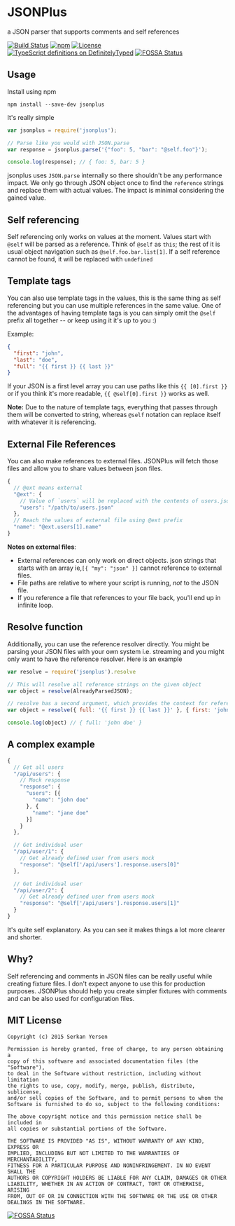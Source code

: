 # JSONPlus
a JSON parser that supports comments and self references

[![Build Status](https://travis-ci.org/serkanyersen/jsonplus.svg?branch=master)](https://travis-ci.org/serkanyersen/jsonplus) [![npm](https://img.shields.io/npm/v/jsonplus.svg)](https://www.npmjs.com/package/jsonplus) [![License](https://img.shields.io/npm/l/jsonplus.svg)](https://github.com/serkanyersen/jsonplus#mit-license)
[![TypeScript definitions on DefinitelyTyped](http://definitelytyped.org/badges/standard-flat.svg)](https://github.com/serkanyersen/jsonplus/blob/master/jsonplus.d.ts)
[![FOSSA Status](https://app.fossa.io/api/projects/git%2Bgithub.com%2Fserkanyersen%2Fjsonplus.svg?type=shield)](https://app.fossa.io/projects/git%2Bgithub.com%2Fserkanyersen%2Fjsonplus?ref=badge_shield)

## Usage
Install using npm
```
npm install --save-dev jsonplus
```

It's really simple
```javascript
var jsonplus = require('jsonplus');

// Parse like you would with JSON.parse
var response = jsonplus.parse('{"foo": 5, "bar": "@self.foo"}');

console.log(response); // { foo: 5, bar: 5 }
```

jsonplus uses `JSON.parse` internally so there shouldn't be any performance impact. We only go through JSON object once to find the `reference` strings and replace them with actual values. The impact is minimal considering the gained value.

## Self referencing
Self referencing only works on values at the moment. Values start with `@self` will be parsed as a reference. Think of `@self` as `this`; the rest of it is usual object navigation such as `@self.foo.bar.list[1]`. If a self reference cannot be found, it will be replaced with `undefined`

## Template tags
You can also use template tags in the values, this is the same thing as self referencing but you can use multiple references in the same value. One of the advantages of having template tags is you can simply omit the `@self` prefix all together -- or keep using it it's up to you :)

Example:
```JSON
{
  "first": "john",
  "last": "doe",
  "full": "{{ first }} {{ last }}"
}
```
If your JSON is a first level array you can use paths like this `{{ [0].first }}` or if you think it's more readable, `{{ @self[0].first }}` works as well.

**Note:** Due to the nature of template tags, everything that passes through them will be converted to string, whereas `@self` notation can replace itself with whatever it is referencing.

## External File References
You can also make references to external files. JSONPlus will fetch those files and allow you to share values between json files.

```javascript
{
  // @ext means external
  "@ext": {
    // Value of `users` will be replaced with the contents of users.json
    "users": "/path/to/users.json"
  },
  // Reach the values of external file using @ext prefix
  "name": "@ext.users[1].name"
}
```

**Notes on external files**:
 - External references can only work on direct objects. json strings that starts with an array ie,`[{ "my": "json" }]` cannot reference to external files.
 - File paths are relative to where your script is running, *not* to the JSON file.
 - If you reference a file that references to your file back, you'll end up in infinite loop.

## Resolve function
Additionally, you can use the reference resolver directly. You might be parsing your JSON files with your own system i.e. streaming and you might only want to have the reference resolver. Here is an example

```javascript
var resolve = require('jsonplus').resolve

// This will resolve all reference strings on the given object
var object = resolve(AlreadyParsedJSON);

// resolve has a second argument, which provides the context for references
var object = resolve({ full: '{{ first }} {{ last }}' }, { first: 'john', last: 'doe' });

console.log(object) // { full: 'john doe' }
```

## A complex example
```javascript
{
  // Get all users
  "/api/users": {
    // Mock response
    "response": {
      "users": [{
        "name": "john doe"
      }, {
        "name": "jane doe"
      }]
    }
  },

  // Get individual user
  "/api/user/1": {
    // Get already defined user from users mock
    "response": "@self['/api/users'].response.users[0]"
  },

  // Get individual user
  "/api/user/2": {
    // Get already defined user from users mock
    "response": "@self['/api/users'].response.users[1]"
  }
}
```
It's quite self explanatory. As you can see it makes things a lot more clearer and shorter.

## Why?
Self referencing and comments in JSON files can be really useful while creating fixture files. I don't expect anyone to use this for production purposes. JSONPlus should help you create simpler fixtures with comments and can be also used for configuration files.

## MIT License
```
Copyright (c) 2015 Serkan Yersen

Permission is hereby granted, free of charge, to any person obtaining a
copy of this software and associated documentation files (the "Software"),
to deal in the Software without restriction, including without limitation
the rights to use, copy, modify, merge, publish, distribute, sublicense,
and/or sell copies of the Software, and to permit persons to whom the
Software is furnished to do so, subject to the following conditions:

The above copyright notice and this permission notice shall be included in
all copies or substantial portions of the Software.

THE SOFTWARE IS PROVIDED "AS IS", WITHOUT WARRANTY OF ANY KIND, EXPRESS OR
IMPLIED, INCLUDING BUT NOT LIMITED TO THE WARRANTIES OF MERCHANTABILITY,
FITNESS FOR A PARTICULAR PURPOSE AND NONINFRINGEMENT. IN NO EVENT SHALL THE
AUTHORS OR COPYRIGHT HOLDERS BE LIABLE FOR ANY CLAIM, DAMAGES OR OTHER
LIABILITY, WHETHER IN AN ACTION OF CONTRACT, TORT OR OTHERWISE, ARISING
FROM, OUT OF OR IN CONNECTION WITH THE SOFTWARE OR THE USE OR OTHER
DEALINGS IN THE SOFTWARE.
```


[![FOSSA Status](https://app.fossa.io/api/projects/git%2Bgithub.com%2Fserkanyersen%2Fjsonplus.svg?type=large)](https://app.fossa.io/projects/git%2Bgithub.com%2Fserkanyersen%2Fjsonplus?ref=badge_large)